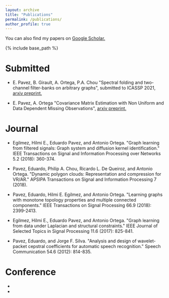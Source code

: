 ```yaml
---
layout: archive
title: "Publications"
permalink: /publications/
author_profile: true
---
```

You can also find my papers on <u><a href="https://scholar.google.com/citations?user=O-I1ZnIAAAAJ&hl=en"> Google Scholar</a>.</u>

{% include base_path %}

Submitted
======
* E. Pavez, B. Girault, A. Ortega, P.A. Chou "Spectral folding and two-channel filter-banks on arbitrary graphs", submitted to ICASSP 2021, <u><a href="https://arxiv.org/abs/2010.12604">arxiv preprint</a>.</u>

* E. Pavez,  A. Ortega "Covariance Matrix Estimation with Non Uniform and Data Dependent Missing Observations", <u><a href="https://arxiv.org/abs/1910.00667">arxiv preprint</a>.</u>

Journal
======
* Egilmez, Hilmi E., Eduardo Pavez, and Antonio Ortega. "Graph learning from filtered signals: Graph system and diffusion kernel identification." IEEE Transactions on Signal and Information Processing over Networks 5.2 (2018): 360-374.

* Pavez, Eduardo, Philip A. Chou, Ricardo L. De Queiroz, and Antonio Ortega. "Dynamic polygon clouds: Representation and compression for VR/AR." APSIPA Transactions on Signal and Information Processing 7 (2018).

* Pavez, Eduardo, Hilmi E. Egilmez, and Antonio Ortega. "Learning graphs with monotone topology properties and multiple connected components." IEEE Transactions on Signal Processing 66.9 (2018): 2399-2413.

* Egilmez, Hilmi E., Eduardo Pavez, and Antonio Ortega. "Graph learning from data under Laplacian and structural constraints." IEEE Journal of Selected Topics in Signal Processing 11.6 (2017): 825-841.

* Pavez, Eduardo, and Jorge F. Silva. "Analysis and design of wavelet-packet cepstral coefficients for automatic speech recognition." Speech Communication 54.6 (2012): 814-835.
  
Conference
======
* 
* 
